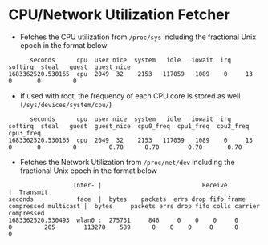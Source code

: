 # CPU/Network Utilization Fetcher

- Fetches the CPU utilization from `/proc/sys` including the fractional Unix epoch in the format below
```
      seconds      cpu  user nice  system   idle   iowait  irq  softirq  steal   guest  guest_nice
1683362520.530165  cpu  2049  32    2153   117059   1089    0     13       0       0         0     
```

- If used with root, the frequency of each CPU core is stored as well (`/sys/devices/system/cpu/`)
```
      seconds      cpu  user nice  system   idle   iowait  irq  softirq  steal   guest  guest_nice  cpu0_freq  cpu1_freq  cpu2_freq  cpu3_freq
1683362520.530165  cpu  2049  32    2153   117059   1089    0     13       0       0         0         0.70      0.70        0.70       0.70
```

- Fetches the Network Utilization from `/proc/net/dev` including the fractional Unix epoch in the format below
```
                  Inter- |                            Receive                           |  Transmit
seconds            face  |  bytes    packets  errs drop fifo frame compressed multicast |  bytes     packets errs drop fifo colls carrier compressed
1683362520.530493  wlan0 :  275731     846     0    0    0     0      0         205        113278    589      0    0    0     0      0        0
```
